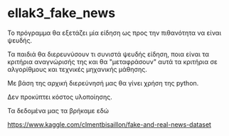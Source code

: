 # ellak3_fake_news

Το πρόγραμμα θα εξετάζει μία είδηση ως προς την πιθανότητα να είναι ψευδής.

Τα παιδιά θα διερευνύσουν τι συνιστά ψευδής είδηση, ποια είναι τα κριτήρια αναγνώρισής της και θα "μεταφράσουν" αυτά τα κριτήρια σε αλγορίθμους και τεχνικές μηχανικής μάθησης.

Με βάση της αρχική διερεύνησή μας θα γίνει χρήση της python.

Δεν προκύπτει κόστος υλοποίησης.

Τα δεδομένα μας τα βρήκαμε εδώ

https://www.kaggle.com/clmentbisaillon/fake-and-real-news-dataset 

